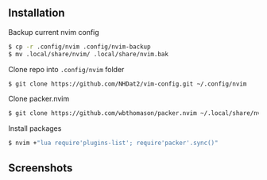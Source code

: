 ## Installation

Backup current nvim config

```bash
$ cp -r .config/nvim .config/nvim-backup
$ mv .local/share/nvim/ .local/share/nvim.bak
```

Clone repo into `.config/nvim` folder

```bash
$ git clone https://github.com/NHDat2/vim-config.git ~/.config/nvim
```

Clone packer.nvim

```bash
$ git clone https://github.com/wbthomason/packer.nvim ~/.local/share/nvim/site/pack/packer/start/packer.nvim
```

Install packages

```bash
$ nvim +"lua require'plugins-list'; require'packer'.sync()"
```
## Screenshots

